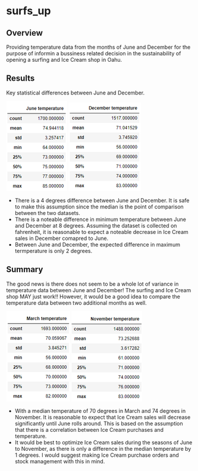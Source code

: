 # surfs_up

## Overview 
Providing temperature data from the months of June and December for the purpose of informin a bussiness related decision in the sustainability of opening a surfing and Ice Cream shop in Oahu.  

## Results 
Key statistical differences between June and December. 

![June Temperature Data](https://github.com/just-yen/surfs_up/blob/main/Resources/June_temp.PNG) ![December Temperature Data](https://github.com/just-yen/surfs_up/blob/main/Resources/Dec_temp.PNG)
  - There is a 4 degrees difference between June and December. It is safe to make this assumption since the median is the point of comparison between the two datasets.
  - There is a noteable difference in minimum temperature between June and December at 8 degrees. Assuming the dataset is collected on fahrenheit, it is reasonable to expect a noteable decrease in Ice Cream sales in December comapred to June.
  - Between June and December, the expected difference in maximum termperature is only 2 degrees. 
  
  ## Summary 
  The good news is there does not seem to be a whole lot of variance in temperature data between June and December! The surfing and Ice Cream shop MAY just work!! However, it would be a good idea to compare the temperature data between two additional months as well. 
  
  ![March Temperature Data](https://github.com/just-yen/surfs_up/blob/main/Resources/March_temp.PNG) ![November Temperature Data](https://github.com/just-yen/surfs_up/blob/main/Resources/Nov_temp.PNG)
    
  - With a median temperature of 70 degrees in March and 74 degrees in November. It is reasonable to expect that Ice Cream sales will decrease significantly until June rolls around. This is based on the assumption that there is a correlation between Ice Cream purchases and temperature. 
  - It would be best to optimize Ice Cream sales during the seasons of June to November, as there is only a difference in the median temperature by 1 degrees. I would suggest making Ice Cream purchase orders and stock management with this in mind.  
